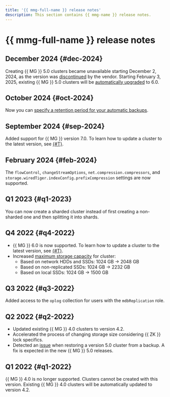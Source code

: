 ```yaml
---
title: '{{ mmg-full-name }} release notes'
description: This section contains {{ mmg-name }} release notes.
---
```


# {{ mmg-full-name }} release notes

## December 2024 {#dec-2024}

Creating {{ MG }} 5.0 clusters became unavailable starting December 2, 2024, as the version was [discontinued](https://www.mongodb.com/support-policy) by the vendor. Starting February 3, 2025, existing {{ MG }} 5.0 clusters will be [automatically upgraded](qa/general.md#dbms-deprecated) to 6.0.

## October 2024 {#oct-2024}

Now you can [specify a retention period for your automatic backups](operations/cluster-backups.md#set-backup-retain).

## September 2024 {#sep-2024}

Added support for {{ MG }} version 7.0. To learn how to update a cluster to the latest version, see [{#T}](operations/cluster-version-update.md).

## February 2024 {#feb-2024}

The `flowControl`, `changeStreamOptions`, `net.compression.compressors`, and `storage.wiredTiger.indexConfig.prefixCompression` settings are now supported.

## Q1 2023 {#q1-2023}

You can now create a sharded cluster instead of first creating a non-sharded one and then splitting it into shards.

## Q4 2022 {#q4-2022}

* {{ MG }} 6.0 is now supported. To learn how to update a cluster to the latest version, see [{#T}](operations/cluster-version-update.md).
* Increased [maximum storage capacity](concepts/limits.md#mmg-limits) for cluster:
    * Based on network HDDs and SSDs: 1024 GB → 2048 GB
    * Based on non-replicated SSDs: 1024 GB → 2232 GB
    * Based on local SSDs: 1024 GB → 1500 GB

## Q3 2022 {#q3-2022}

Added access to the `oplog` collection for users with the `mdbReplication` role.

## Q2 2022 {#q2-2022}

* Updated existing {{ MG }} 4.0 clusters to version 4.2.
* Accelerated the process of changing storage size considering {{ ZK }} lock specifics.
* Detected an [issue](https://jira.mongodb.org/browse/SERVER-63201) when restoring a version 5.0 cluster from a backup. A fix is expected in the new {{ MG }} 5.0 releases.

## Q1 2022 {#q1-2022}

{{ MG }} 4.0 is no longer supported. Clusters cannot be created with this version. Existing {{ MG }} 4.0 clusters will be automatically updated to version 4.2.
